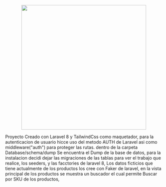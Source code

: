 <p align="center"><a href="https://laravel.com" target="_blank"><img src="https://raw.githubusercontent.com/laravel/art/master/logo-lockup/5%20SVG/2%20CMYK/1%20Full%20Color/laravel-logolockup-cmyk-red.svg" width="400"></a></p>

Proyecto Creado con Laravel 8 y TailwindCss como maquetador,
para la autenticacion de usuario hicce uso del metodo AUTH de Laravel asi como middleware("auth") para proteger las rutas.
dentro de la carpeta Database/schema/dump   Se encuentra el Dump de la base de datos, para la instalacion 
decidi dejar las migraciones de las tablas para ver el trabajo que realice,  los seeders, y las facctories de laravel 8,
Los datos ficticios que tiene actualmente de los productos los cree con Faker de laravel, 
en la vista principal de los productos se muestra un buscador el cual permite Buscar por SKU de los productos, 
